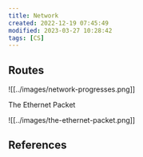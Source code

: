 ```yaml
---
title: Network
created: 2022-12-19 07:45:49
modified: 2023-03-27 10:28:42
tags: [CS]
---
```


## Routes

![[../images/network-progresses.png]]

The Ethernet Packet

![[../images/the-ethernet-packet.png]]

## References
